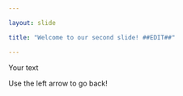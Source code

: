 ```yaml
---

layout: slide

title: "Welcome to our second slide! ##EDIT##"

---
```

	
Your text

Use the left arrow to go back!
